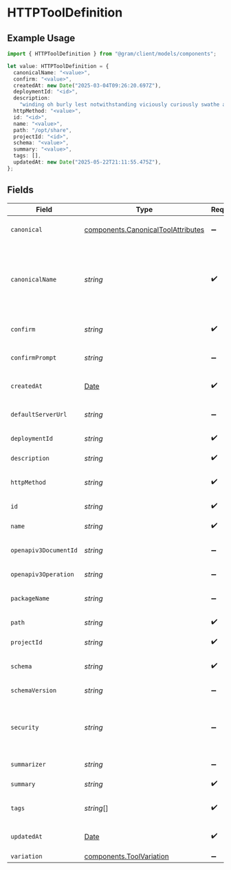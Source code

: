 # HTTPToolDefinition

## Example Usage

```typescript
import { HTTPToolDefinition } from "@gram/client/models/components";

let value: HTTPToolDefinition = {
  canonicalName: "<value>",
  confirm: "<value>",
  createdAt: new Date("2025-03-04T09:26:20.697Z"),
  deploymentId: "<id>",
  description:
    "winding oh burly lest notwithstanding viciously curiously swathe a atop",
  httpMethod: "<value>",
  id: "<id>",
  name: "<value>",
  path: "/opt/share",
  projectId: "<id>",
  schema: "<value>",
  summary: "<value>",
  tags: [],
  updatedAt: new Date("2025-05-22T21:11:55.475Z"),
};
```

## Fields

| Field                                                                                         | Type                                                                                          | Required                                                                                      | Description                                                                                   |
| --------------------------------------------------------------------------------------------- | --------------------------------------------------------------------------------------------- | --------------------------------------------------------------------------------------------- | --------------------------------------------------------------------------------------------- |
| `canonical`                                                                                   | [components.CanonicalToolAttributes](../../models/components/canonicaltoolattributes.md)      | :heavy_minus_sign:                                                                            | The original details of a tool                                                                |
| `canonicalName`                                                                               | *string*                                                                                      | :heavy_check_mark:                                                                            | The canonical name of the tool. Will be the same as the name if there is no variation.        |
| `confirm`                                                                                     | *string*                                                                                      | :heavy_check_mark:                                                                            | Confirmation mode for the tool                                                                |
| `confirmPrompt`                                                                               | *string*                                                                                      | :heavy_minus_sign:                                                                            | Prompt for the confirmation                                                                   |
| `createdAt`                                                                                   | [Date](https://developer.mozilla.org/en-US/docs/Web/JavaScript/Reference/Global_Objects/Date) | :heavy_check_mark:                                                                            | The creation date of the tool.                                                                |
| `defaultServerUrl`                                                                            | *string*                                                                                      | :heavy_minus_sign:                                                                            | The default server URL for the tool                                                           |
| `deploymentId`                                                                                | *string*                                                                                      | :heavy_check_mark:                                                                            | The ID of the deployment                                                                      |
| `description`                                                                                 | *string*                                                                                      | :heavy_check_mark:                                                                            | Description of the tool                                                                       |
| `httpMethod`                                                                                  | *string*                                                                                      | :heavy_check_mark:                                                                            | HTTP method for the request                                                                   |
| `id`                                                                                          | *string*                                                                                      | :heavy_check_mark:                                                                            | The ID of the HTTP tool                                                                       |
| `name`                                                                                        | *string*                                                                                      | :heavy_check_mark:                                                                            | The name of the tool                                                                          |
| `openapiv3DocumentId`                                                                         | *string*                                                                                      | :heavy_minus_sign:                                                                            | The ID of the OpenAPI v3 document                                                             |
| `openapiv3Operation`                                                                          | *string*                                                                                      | :heavy_minus_sign:                                                                            | OpenAPI v3 operation                                                                          |
| `packageName`                                                                                 | *string*                                                                                      | :heavy_minus_sign:                                                                            | The name of the source package                                                                |
| `path`                                                                                        | *string*                                                                                      | :heavy_check_mark:                                                                            | Path for the request                                                                          |
| `projectId`                                                                                   | *string*                                                                                      | :heavy_check_mark:                                                                            | The ID of the project                                                                         |
| `schema`                                                                                      | *string*                                                                                      | :heavy_check_mark:                                                                            | JSON schema for the request                                                                   |
| `schemaVersion`                                                                               | *string*                                                                                      | :heavy_minus_sign:                                                                            | Version of the schema                                                                         |
| `security`                                                                                    | *string*                                                                                      | :heavy_minus_sign:                                                                            | Security requirements for the underlying HTTP endpoint                                        |
| `summarizer`                                                                                  | *string*                                                                                      | :heavy_minus_sign:                                                                            | Summarizer for the tool                                                                       |
| `summary`                                                                                     | *string*                                                                                      | :heavy_check_mark:                                                                            | Summary of the tool                                                                           |
| `tags`                                                                                        | *string*[]                                                                                    | :heavy_check_mark:                                                                            | The tags list for this http tool                                                              |
| `updatedAt`                                                                                   | [Date](https://developer.mozilla.org/en-US/docs/Web/JavaScript/Reference/Global_Objects/Date) | :heavy_check_mark:                                                                            | The last update date of the tool.                                                             |
| `variation`                                                                                   | [components.ToolVariation](../../models/components/toolvariation.md)                          | :heavy_minus_sign:                                                                            | N/A                                                                                           |